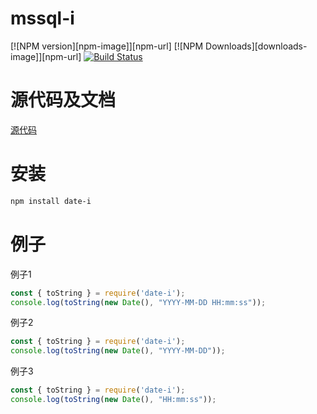 # mssql-i

[![NPM version][npm-image]][npm-url]
[![NPM Downloads][downloads-image]][npm-url]
[![Build Status](https://travis-ci.org/heifade/date-i.svg?branch=master)](https://travis-ci.org/heifade/date-i)

# 源代码及文档
[源代码](https://github.com/heifade/date-i)

# 安装
```bash
npm install date-i
```

# 例子
例子1
```js
const { toString } = require('date-i');
console.log(toString(new Date(), "YYYY-MM-DD HH:mm:ss"));
```

例子2
```js
const { toString } = require('date-i');
console.log(toString(new Date(), "YYYY-MM-DD"));
```

例子3
```js
const { toString } = require('date-i');
console.log(toString(new Date(), "HH:mm:ss"));
```
